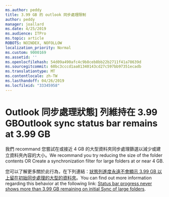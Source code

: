 ```yaml
---
ms.author: peddy
title: 3.99 GB 的 outlook 同步處理限制
author: peddy
manager: joallard
ms.date: 4/25/2019
ms.audience: ITPro
ms.topic: article
ROBOTS: NOINDEX, NOFOLLOW
localization_priority: Normal
ms.custom: 9000169
ms.assetid: ''
ms.openlocfilehash: 54d09a490afc4c9b8ceb8bb22b2711f41a78639d
ms.sourcegitcommit: 60bc3cccd1aa81340143cd27c597bb97351ecadb
ms.translationtype: MT
ms.contentlocale: zh-TW
ms.lasthandoff: 04/26/2019
ms.locfileid: "33345958"
---
```

# <a name="outlook-sync-status-bar-remains-at-399-gb"></a><span data-ttu-id="34975-102">Outlook 同步處理狀態] 列維持在 3.99 GB</span><span class="sxs-lookup"><span data-stu-id="34975-102">Outlook sync status bar remains at 3.99 GB</span></span>
<span data-ttu-id="34975-103">我們 recommand 您嘗試在或接近 4 GB 的大型資料夾同步處理篩選以減少或建立資料夾內容的大小。</span><span class="sxs-lookup"><span data-stu-id="34975-103">We recommand you try reducing the size of the folder contents OR Create a synchronization filter for large folders at or near 4 GB.</span></span>

<span data-ttu-id="34975-104">您可以了解更多關於此行為，在下列連結：[狀態列進度永遠不會顯示 3.99 GB 以上留在初始同步處理的大型的資料夾](https://support.microsoft.com/en-us/help/2738323/status-bar-progress-never-shows-more-than-3-99-gb-remaining-on-initial)。</span><span class="sxs-lookup"><span data-stu-id="34975-104">You can find out more information regarding this behavior at the following link: [Status bar progress never shows more than 3.99 GB remaining on initial Sync of large folders](https://support.microsoft.com/en-us/help/2738323/status-bar-progress-never-shows-more-than-3-99-gb-remaining-on-initial).</span></span>